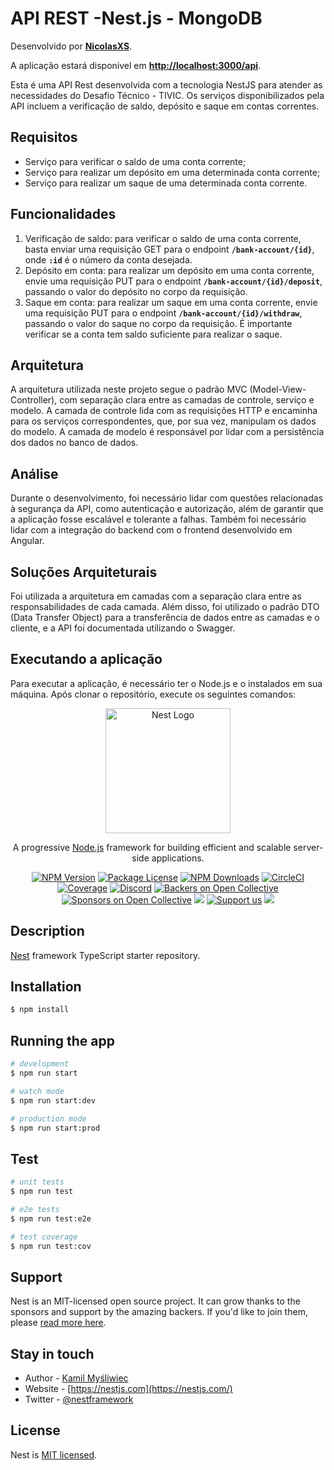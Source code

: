 # **API REST -Nest.js - MongoDB**

Desenvolvido por **[NicolasXS](https://github.com/NicolasXs)**.

A aplicação estará disponível em **[http://localhost:3000/api](http://localhost:3000/api)**.

Esta é uma API Rest desenvolvida com a tecnologia NestJS para atender as necessidades do Desafio Técnico - TIVIC. Os serviços disponibilizados pela API incluem a verificação de saldo, depósito e saque em contas correntes.

## **Requisitos**

- Serviço para verificar o saldo de uma conta corrente;
- Serviço para realizar um depósito em uma determinada conta corrente;
- Serviço para realizar um saque de uma determinada conta corrente.

## **Funcionalidades**

1. Verificação de saldo: para verificar o saldo de uma conta corrente, basta enviar uma requisição GET para o endpoint **`/bank-account/{id}`**, onde **`:id`** é o número da conta desejada.
2. Depósito em conta: para realizar um depósito em uma conta corrente, envie uma requisição PUT para o endpoint **`/bank-account/{id}/deposit`**, passando o valor do depósito no corpo da requisição.
3. Saque em conta: para realizar um saque em uma conta corrente, envie uma requisição PUT para o endpoint **`/bank-account/{id}/withdraw`**, passando o valor do saque no corpo da requisição. É importante verificar se a conta tem saldo suficiente para realizar o saque.

## **Arquitetura**

A arquitetura utilizada neste projeto segue o padrão MVC (Model-View-Controller), com separação clara entre as camadas de controle, serviço e modelo. A camada de controle lida com as requisições HTTP e encaminha para os serviços correspondentes, que, por sua vez, manipulam os dados do modelo. A camada de modelo é responsável por lidar com a persistência dos dados no banco de dados.

## **Análise**

Durante o desenvolvimento, foi necessário lidar com questões relacionadas à segurança da API, como autenticação e autorização, além de garantir que a aplicação fosse escalável e tolerante a falhas. Também foi necessário lidar com a integração do backend com o frontend desenvolvido em Angular.

## **Soluções Arquiteturais**

Foi utilizada a arquitetura em camadas com a separação clara entre as responsabilidades de cada camada. Além disso, foi utilizado o padrão DTO (Data Transfer Object) para a transferência de dados entre as camadas e o cliente, e a API foi documentada utilizando o Swagger.

## **Executando a aplicação**

Para executar a aplicação, é necessário ter o Node.js e o instalados em sua máquina. Após clonar o repositório, execute os seguintes comandos:

<p align="center">
  <a href="http://nestjs.com/" target="blank"><img src="https://nestjs.com/img/logo-small.svg" width="200" alt="Nest Logo" /></a>
</p>

[circleci-image]: https://img.shields.io/circleci/build/github/nestjs/nest/master?token=abc123def456
[circleci-url]: https://circleci.com/gh/nestjs/nest

  <p align="center">A progressive <a href="http://nodejs.org" target="_blank">Node.js</a> framework for building efficient and scalable server-side applications.</p>
    <p align="center">
<a href="https://www.npmjs.com/~nestjscore" target="_blank"><img src="https://img.shields.io/npm/v/@nestjs/core.svg" alt="NPM Version" /></a>
<a href="https://www.npmjs.com/~nestjscore" target="_blank"><img src="https://img.shields.io/npm/l/@nestjs/core.svg" alt="Package License" /></a>
<a href="https://www.npmjs.com/~nestjscore" target="_blank"><img src="https://img.shields.io/npm/dm/@nestjs/common.svg" alt="NPM Downloads" /></a>
<a href="https://circleci.com/gh/nestjs/nest" target="_blank"><img src="https://img.shields.io/circleci/build/github/nestjs/nest/master" alt="CircleCI" /></a>
<a href="https://coveralls.io/github/nestjs/nest?branch=master" target="_blank"><img src="https://coveralls.io/repos/github/nestjs/nest/badge.svg?branch=master#9" alt="Coverage" /></a>
<a href="https://discord.gg/G7Qnnhy" target="_blank"><img src="https://img.shields.io/badge/discord-online-brightgreen.svg" alt="Discord"/></a>
<a href="https://opencollective.com/nest#backer" target="_blank"><img src="https://opencollective.com/nest/backers/badge.svg" alt="Backers on Open Collective" /></a>
<a href="https://opencollective.com/nest#sponsor" target="_blank"><img src="https://opencollective.com/nest/sponsors/badge.svg" alt="Sponsors on Open Collective" /></a>
  <a href="https://paypal.me/kamilmysliwiec" target="_blank"><img src="https://img.shields.io/badge/Donate-PayPal-ff3f59.svg"/></a>
    <a href="https://opencollective.com/nest#sponsor"  target="_blank"><img src="https://img.shields.io/badge/Support%20us-Open%20Collective-41B883.svg" alt="Support us"></a>
  <a href="https://twitter.com/nestframework" target="_blank"><img src="https://img.shields.io/twitter/follow/nestframework.svg?style=social&label=Follow"></a>
</p>
  <!--[![Backers on Open Collective](https://opencollective.com/nest/backers/badge.svg)](https://opencollective.com/nest#backer)
  [![Sponsors on Open Collective](https://opencollective.com/nest/sponsors/badge.svg)](https://opencollective.com/nest#sponsor)-->

## Description

[Nest](https://github.com/nestjs/nest) framework TypeScript starter repository.

## Installation

```bash
$ npm install
```

## Running the app

```bash
# development
$ npm run start

# watch mode
$ npm run start:dev

# production mode
$ npm run start:prod
```

## Test

```bash
# unit tests
$ npm run test

# e2e tests
$ npm run test:e2e

# test coverage
$ npm run test:cov
```

## Support

Nest is an MIT-licensed open source project. It can grow thanks to the sponsors and support by the amazing backers. If you'd like to join them, please [read more here](https://docs.nestjs.com/support).

## Stay in touch

- Author - [Kamil Myśliwiec](https://kamilmysliwiec.com)
- Website - [https://nestjs.com](https://nestjs.com/)
- Twitter - [@nestframework](https://twitter.com/nestframework)

## License

Nest is [MIT licensed](LICENSE).
